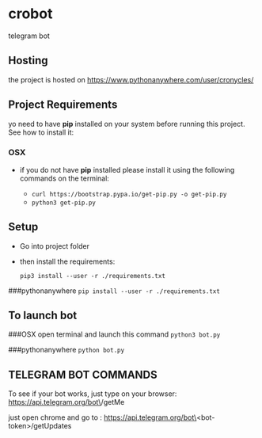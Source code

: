 # crobot
telegram bot

## Hosting
the project is hosted on 
https://www.pythonanywhere.com/user/cronycles/

## Project Requirements
yo need to have **pip** installed on your system before running this project. See how to install it:
### OSX 
- if you do not have __pip__ installed please install it using the following commands on the terminal:

    - ```curl https://bootstrap.pypa.io/get-pip.py -o get-pip.py```
    - ```python3 get-pip.py```

## Setup
- Go into project folder

- then install the requirements:

    ```pip3 install --user -r ./requirements.txt```

###pythonanywhere
```pip install --user -r ./requirements.txt```

## To launch bot 
###OSX
open terminal and launch this command
```python3 bot.py```

###pythonanywhere
```python bot.py```

## TELEGRAM BOT COMMANDS
To see if your bot works, just type on your browser:
https://api.telegram.org/bot\<bot-token>\/getMe

just open chrome and go to :
https://api.telegram.org/bot\<bot-token\>/getUpdates